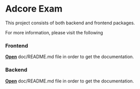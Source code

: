 # Adcore Exam

This project consists of both backend and frontend packages.

For more information, please visit the following


### Frontend
[**Open**](ui/README.md) doc/README.md file in order to get the documentation.

### Backend
[**Open**](backend/README.md) doc/README.md file in order to get the documentation.